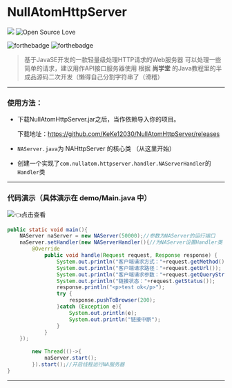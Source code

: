 # NullAtomHttpServer

![](https://img.shields.io/badge/license-MIT-blue)  ![Open Source Love](https://camo.githubusercontent.com/d41b9884bd102b525c8fb9a8c3c8d3bbed2b67f0/68747470733a2f2f6261646765732e66726170736f66742e636f6d2f6f732f76312f6f70656e2d736f757263652e7376673f763d313033)

![forthebadge](https://forthebadge.com/images/badges/built-with-love.svg)  ![forthebadge](https://forthebadge.com/images/badges/made-with-java.svg)

> 基于JavaSE开发的一款轻量级处理HTTP请求的Web服务器
> 可以处理一些简单的请求，建议用作API接口服务器使用
> 根据 **尚学堂** 的Java教程里的半成品源码二次开发（懒得自己分割字符串了（滑稽）

---
### 使用方法：
+ 下载NullAtomHttpServer.jar之后，当作依赖导入你的项目。

  下载地址：https://github.com/KeKe12030/NullAtomHttpServer/releases

+ `NAServer.java`为 NAHttpServer 的核心类 （从这里开始）

+ 创建一个实现了`com.nullatom.httpserver.handler.NAServerHandler`的`Handler`类

---

### 代码演示（具体演示在 demo/Main.java 中）

[![](https://img.shields.io/badge/Demo-Main.java-lightgrey)](https://github.com/KeKe12030/NullAtomHttpServer/blob/master/demo/Main.java)👈点击查看

```java
public static void main(){
    NAServer naServer = new NAServer(50000);//参数为NAServer的运行端口
    naServer.setHandler(new NAServerHandler(){//为NAServer设置Handler类
        @Override
            public void handle(Request request, Response response) {
                System.out.println("客户端请求方式："+request.getMethod());
                System.out.println("客户端请求路径："+request.getUrl());
                System.out.println("客户端请求参数："+request.getQueryStr());
                System.out.println("链接状态："+request.getStatus());
                response.println("<p>test ok</p>");
                try {
                    response.pushToBrowser(200);
                }catch (Exception e){
                    System.out.println(e);
                    System.out.println("链接中断");
                }
            }
    });
    
        new Thread(()->{
            naServer.start();
        }).start();//开启线程运行NA服务器
}
```

---

